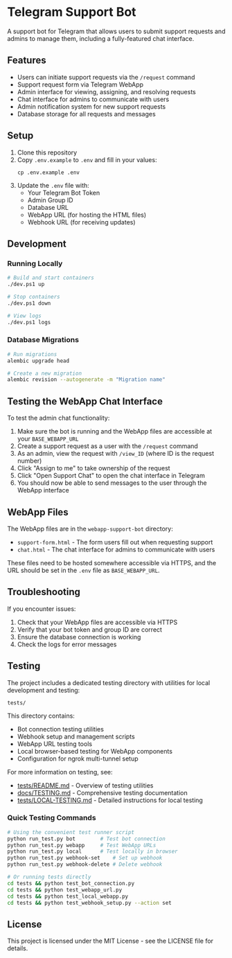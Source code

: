 # Telegram Support Bot

A support bot for Telegram that allows users to submit support requests and admins to manage them, including a fully-featured chat interface.

## Features

- Users can initiate support requests via the `/request` command
- Support request form via Telegram WebApp
- Admin interface for viewing, assigning, and resolving requests
- Chat interface for admins to communicate with users
- Admin notification system for new support requests
- Database storage for all requests and messages

## Setup

1. Clone this repository
2. Copy `.env.example` to `.env` and fill in your values:
   ```
   cp .env.example .env
   ```
3. Update the `.env` file with:
   - Your Telegram Bot Token
   - Admin Group ID
   - Database URL
   - WebApp URL (for hosting the HTML files)
   - Webhook URL (for receiving updates)

## Development

### Running Locally

```bash
# Build and start containers
./dev.ps1 up

# Stop containers
./dev.ps1 down

# View logs
./dev.ps1 logs
```

### Database Migrations

```bash
# Run migrations
alembic upgrade head

# Create a new migration
alembic revision --autogenerate -m "Migration name"
```

## Testing the WebApp Chat Interface

To test the admin chat functionality:

1. Make sure the bot is running and the WebApp files are accessible at your `BASE_WEBAPP_URL`
2. Create a support request as a user with the `/request` command
3. As an admin, view the request with `/view_ID` (where ID is the request number)
4. Click "Assign to me" to take ownership of the request
5. Click "Open Support Chat" to open the chat interface in Telegram
6. You should now be able to send messages to the user through the WebApp interface

## WebApp Files

The WebApp files are in the `webapp-support-bot` directory:

- `support-form.html` - The form users fill out when requesting support
- `chat.html` - The chat interface for admins to communicate with users

These files need to be hosted somewhere accessible via HTTPS, and the URL should be set in the `.env` file as `BASE_WEBAPP_URL`.

## Troubleshooting

If you encounter issues:

1. Check that your WebApp files are accessible via HTTPS
2. Verify that your bot token and group ID are correct
3. Ensure the database connection is working
4. Check the logs for error messages

## Testing

The project includes a dedicated testing directory with utilities for local development and testing:

```
tests/
```

This directory contains:
- Bot connection testing utilities
- Webhook setup and management scripts
- WebApp URL testing tools
- Local browser-based testing for WebApp components
- Configuration for ngrok multi-tunnel setup

For more information on testing, see:
- [tests/README.md](tests/README.md) - Overview of testing utilities
- [docs/TESTING.md](docs/TESTING.md) - Comprehensive testing documentation
- [tests/LOCAL-TESTING.md](tests/LOCAL-TESTING.md) - Detailed instructions for local testing

### Quick Testing Commands

```bash
# Using the convenient test runner script
python run_test.py bot        # Test bot connection
python run_test.py webapp     # Test WebApp URLs
python run_test.py local      # Test locally in browser
python run_test.py webhook-set    # Set up webhook
python run_test.py webhook-delete # Delete webhook

# Or running tests directly
cd tests && python test_bot_connection.py
cd tests && python test_webapp_url.py
cd tests && python test_local_webapp.py
cd tests && python test_webhook_setup.py --action set
```

## License

This project is licensed under the MIT License - see the LICENSE file for details. 